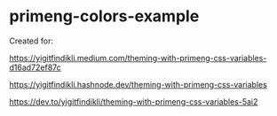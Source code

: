 # primeng-colors-example

Created for:

https://yigitfindikli.medium.com/theming-with-primeng-css-variables-d16ad72ef87c

https://yigitfindikli.hashnode.dev/theming-with-primeng-css-variables

https://dev.to/yigitfindikli/theming-with-primeng-css-variables-5ai2
